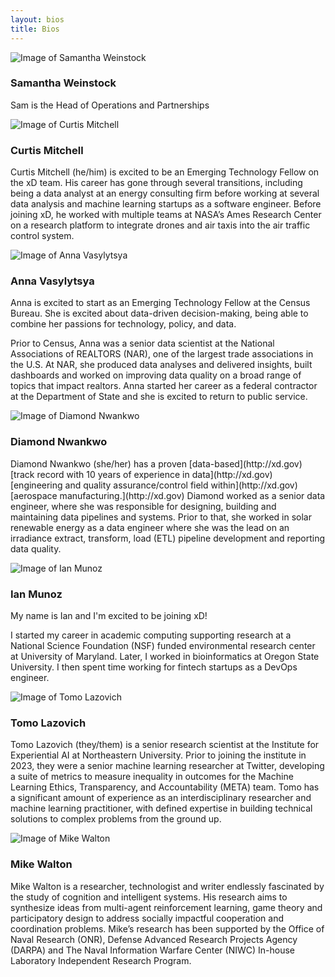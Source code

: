```yaml
---
layout: bios
title: Bios
---
```

<div>
<img id="attptgXIhrtZAHqE8" alt="Image of Samantha Weinstock" src="https://v5.airtableusercontent.com/v2/24/24/1703023200000/xIgQsTmyZt7iQrO8htkpoA/1MpAbTcKgE9JFwrVl2klsRULGgQxKCpEBR9dqwDW3_i-B43evIhnLPtCPMqNZMyBtMfA9ZSceiSge2ezeMNeU_k5VqQ5VPyOaE-20p3yolr2SeCrcUZeEz0OgOQxTDy83hjCe4-JNdYrCjxKuaZoIw/erQ7bJBK1pi4kPpCRl5LdQhZwVXVDqaMudUXVAUArMM" />
<h3>Samantha Weinstock</h3>
<p>Sam is the Head of Operations and Partnerships
</p>
</div>
<div>
<img id="attzMv5LoQkfN8oSs" alt="Image of Curtis Mitchell" src="https://v5.airtableusercontent.com/v2/24/24/1703023200000/j30xDTqGOmYcIBWw_lAHYA/SoNYZHEf7jD0250PKFMssT_YJL1CgIXWJrrHTpncQN2ZX_lWSDCg_T3XF7_0c-6n2sCA-BaDBLGd5asRNBtoq5HmfY-b_ByYSRe-EM-Fqr5J_DSWTaVsmNw6hdAA4c43RsyvgVMxhM_EOBTaEZ1u462-MExySlY8vMy0MT0F9TE/m6X3Q4MnZ1drA1AKauFjNVaIN4ASlLdZDMaQIbLmNtk" />
<h3>Curtis Mitchell</h3>
<p>Curtis Mitchell (he/him) is excited to be an
Emerging Technology Fellow on the xD team.
His career has gone through several transitions,
including being a data analyst at an energy
consulting firm before working at several data
analysis and machine learning startups as a
software engineer. Before joining xD, he worked
with multiple teams at NASA’s Ames Research
Center on a research platform to integrate
drones and air taxis into the air traffic control
system.
</p>
</div>
<div>
<img id="attoZc4P4TFYJW2aW" alt="Image of Anna Vasylytsya" src="https://v5.airtableusercontent.com/v2/24/24/1703023200000/9W5dZPol3Y_8ruQLwvHYAg/MCzGgzDtSMXLp3pSLH_-J8nP-bBXTH8A1Bjau3hi6KZh2YBYdptxxphVU2E2pS1XM6Ml0NYPaGby4ycVOX-WI2QFhSGFm5qh8B42yVTiv_z0jFyc-ofsma8eLdHweupeSMuOg6JPZlGsBewikXCzklWrpox8y87hiaSADUq2NYg/NY1L_GejH6fWHjS0n941XJM8b7AfAvlG8j1B03PNp3g" />
<h3>Anna Vasylytsya</h3>
<p>Anna is excited to start as an Emerging Technology
Fellow at the Census Bureau. She is excited about
data-driven decision-making, being able to combine
her passions for technology, policy, and data.

Prior to Census, Anna was a senior data scientist at
the National Associations of REALTORS (NAR), one of
the largest trade associations in the U.S. At NAR, she
produced data analyses and delivered insights, built
dashboards and worked on improving data quality on
a broad range of topics that impact realtors. Anna
started her career as a federal contractor at the
Department of State and she is excited to return to
public service.
</p>
</div>
<div>
<img id="attW7Ep5zdBwxFzzB" alt="Image of Diamond Nwankwo" src="https://v5.airtableusercontent.com/v2/24/24/1703023200000/s5iqAhItgAu5EKylvxcd4A/NMgKn4VXA-CXRgFDXgo-M3TCP-tpcGzLQnYwgkWUzdygvNSEDutO2enBoVXxjfv_yXQaf8gZKnFMfYLuaATej4v8tLsOD_dN7YYWR-wKyuAbGNU7-Ks84IZBXbmUCA8AniLPsB2NKJf4I4C1sR0z-lrY0X4dEKgn9tRvoJv8uMA/amJQjDU41qafSBAJUOFbbPmbx0NHh_8mJv2Y3vtfQDs" />
<h3>Diamond Nwankwo</h3>
<p>Diamond Nwankwo (she/her) has a proven [data-based](http://xd.gov)
[track record with 10 years of experience in data](http://xd.gov)
[engineering and quality assurance/control field within](http://xd.gov)
[aerospace manufacturing.](http://xd.gov) Diamond worked as a senior
data engineer, where she was responsible for designing,
building and maintaining data pipelines and systems.
Prior to that, she worked in solar renewable energy as a
data engineer where she was the lead on an irradiance
extract, transform, load (ETL) pipeline development and
reporting data quality.
</p>
</div>
<div>
<img id="attlQoVOY2bfunFKj" alt="Image of Ian Munoz" src="https://v5.airtableusercontent.com/v2/24/24/1703023200000/3A0lJmFIRdIUDp_wT05tAQ/N6AITbmMYBrcxXiKo5Qb4JNqp1me1XOlOU3aBOuw-OIrDSbJncD_iKY5L3m9vUNCSdpl_cpRHbh2HaXoGAY94jFhz_MUXd9laISM4mT03EQaWQMPQ4r8yfkg67TtUWXhRwAISz8q-mrhcuQJBPP1qkbK1U6wySJelN1rhVXVOgo/0Fm23NA24qX2SdpI05VsQpM0C8K22Gkgzsh6_fNfArI" />
<h3>Ian Munoz</h3>
<p>My name is Ian and I'm excited to be joining xD!

I started my career in academic computing
supporting research at a National Science
Foundation (NSF) funded environmental research
center at University of Maryland. Later, I worked in
bioinformatics at Oregon State University. I then
spent time working for fintech startups as a
DevOps engineer.
</p>
</div>
<div>
<img id="attR760W90B7VP511" alt="Image of Tomo Lazovich" src="https://v5.airtableusercontent.com/v2/24/24/1703023200000/UqEDxJEmGs41-7TFsO06Pw/Jk0aNldD3xgIA06B2bzKZx4Su9DFvN6S4zVbvhz-cDCuULw3uFGPxnZQfUXv9qj5kOdCXY8Sg0N1RD149Um0tdaXyAw_dtUFMj1uC0GHzQP5IOb6e4tZ2rClJrptxVgsRDRnonXnhGW5YDeDTIl713fiXfDskkGr8totXaKsClY/lyBp1Vy15egCfjb0jObaup4CuBj3yCEMx5uPccKVy98" />
<h3>Tomo Lazovich</h3>
<p>Tomo Lazovich (they/them) is a senior research scientist at the
Institute for Experiential AI at Northeastern University. Prior to
joining the institute in 2023, they were a senior machine
learning researcher at Twitter, developing a suite of metrics to
measure inequality in outcomes for the Machine Learning
Ethics, Transparency, and Accountability (META) team. Tomo
has a significant amount of experience as an interdisciplinary
researcher and machine learning practitioner, with defined
expertise in building technical solutions to complex problems
from the ground up.
</p>
</div>
<div>
<img id="attROSxw6AXAkJppo" alt="Image of Mike Walton" src="https://v5.airtableusercontent.com/v2/24/24/1703023200000/EfOo0GaKdELBImsrhXCLSw/hVN3yDgn7cKsFyy_ZHxmFqF2fbZjpe9QiHAMC-AFfHv6oxfSh96c43lnLIK8RphHPxEjcpA5l2STJF2YUEBvqUV9pSVP2ys1HTRNlUE-ZJUE0wwRah0tCc9ZSixQr8GVOyboujw8Pvl7IMdaTS2uTQyRWWd_G1Qe5Bxk45Dafq8/wr8MTyz-r8hLjPn2s-dBEc16ig6FZTn7VmJ_mlZT5Tc" />
<h3>Mike Walton</h3>
<p>Mike Walton is a researcher, technologist and
writer endlessly fascinated by the study of
cognition and intelligent systems. His research
aims to synthesize ideas from multi-agent
reinforcement learning, game theory and
participatory design to address socially impactful
cooperation and coordination problems. Mike’s
research has been supported by the Office of Naval
Research (ONR), Defense Advanced Research
Projects Agency (DARPA) and The Naval
Information Warfare Center (NIWC) In-house
Laboratory Independent Research Program.
</p>
</div>